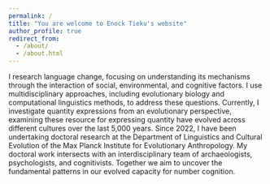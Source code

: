 ```yaml
---
permalink: /
title: "You are welcome to Enock Tieku's website"
author_profile: true
redirect_from: 
  - /about/
  - /about.html
---
```


I research language change, focusing on understanding its mechanisms through the interaction of social, environmental, and cognitive factors. I use multidisciplinary approaches, including evolutionary biology and computational linguistics methods, to address these questions. Currently, I investigate quantity expressions from an evolutionary perspective, examining these resource for expressing quantity have evolved across different cultures over the last 5,000 years. Since 2022, I have been undertaking doctoral research at the Department of Linguistics and Cultural Evolution of the Max Planck Institute for Evolutionary Anthropology. My doctoral work intersects with an interdisciplinary team of archaeologists, psychologists, and cognitivists. Together we aim to uncover the fundamental patterns in our evolved capacity for number cognition. 


